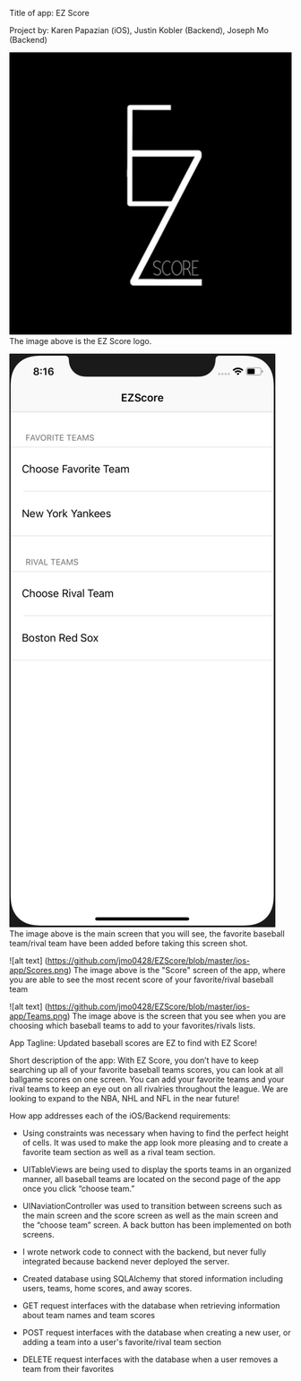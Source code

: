 Title of app: EZ Score

Project by: Karen Papazian (iOS), Justin Kobler (Backend), Joseph Mo (Backend) 

![alt text](https://github.com/jmo0428/EZScore/blob/master/ios-app/EZ_Score.png)
The image above is the EZ Score logo.

![alt text](https://github.com/jmo0428/EZScore/blob/master/ios-app/MainScreen.png)
The image above is the main screen that you will see, the favorite baseball team/rival team have been added before taking this screen shot.

![alt text] (https://github.com/jmo0428/EZScore/blob/master/ios-app/Scores.png)
The image above is the "Score" screen of the app, where you are able to see the most recent score of your favorite/rival baseball team

![alt text] (https://github.com/jmo0428/EZScore/blob/master/ios-app/Teams.png)
The image above is the screen that you see when you are choosing which baseball teams to add to your favorites/rivals lists.

App Tagline: Updated baseball scores are EZ to find with EZ Score!

Short description of the app: With EZ Score, you don’t have to keep searching up all of your favorite baseball teams scores, you can look at all ballgame scores on one screen. You can add your favorite teams and your rival teams to keep an eye out on all rivalries throughout the league. We are looking to expand to the NBA, NHL and NFL in the near future!

How app addresses each of the iOS/Backend requirements:
- Using constraints was necessary when having to find the perfect height of cells. It was used to make the app look more pleasing and to create a favorite team section as well as a rival team section.
- UITableViews are being used to display the sports teams in an organized manner, all baseball teams are located on the second page of the app once you click “choose team.”
- UINaviationController was used to transition between screens such as the main screen and the score screen as well as the main screen and the “choose team” screen. A back button has been implemented on both screens.
- I wrote network code to connect with the backend, but never fully integrated because backend never deployed the server.

- Created database using SQLAlchemy that stored information including users, teams, home scores, and away scores.
- GET request interfaces with the database when retrieving information about team names and team scores
- POST request interfaces with the database when creating a new user, or adding a team into a user's favorite/rival team section
- DELETE request interfaces with the database when a user removes a team from their favorites

